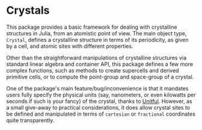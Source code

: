 # Crystals

This package provides a basic framework for dealing with crystalline structures in Julia,
from an atomistic point of view. The main object type, `Crystal`, defines a crystalline
structure in terms of its periodicity, as given by a cell, and atomic sites with different
properties.

Other than the straightforward manipulations of crystalline structures via standard linear
algebra and container API, this package defines a few more complex functions, such as
methods to create supercells and derived primitive cells, or to compute the point-group and
space-group of a crystal.

One of the package's main feature/bug/inconvenience is that it mandates users fully specify
the physical units (say, nanometers, or even kilowatts per seconds if such is your fancy) of
the crystal, thanks to [Unitful](https://www.github.com/ajkeller34/Unitful.jl). However, as
a small give-away to practical considerations, it does allow crystal sites to be defined and
manipulated in terms of `cartesian` or `fractional` coordinates quite transparently.
